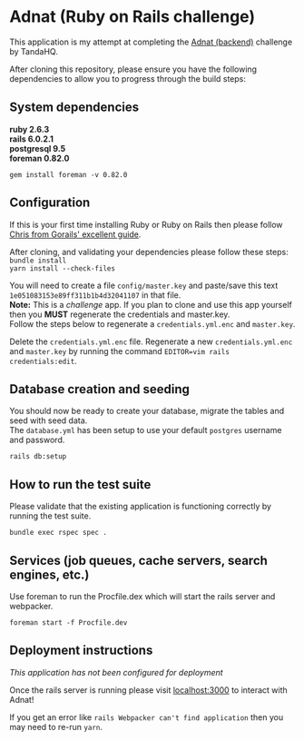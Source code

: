 # Adnat (Ruby on Rails challenge)

This application is my attempt at completing the [Adnat (backend)](https://github.com/TandaHQ/work-samples/tree/master/adnat%20(backend)) challenge by TandaHQ.

After cloning this repository, please ensure you have the following dependencies to allow you to progress through the build steps:

## System dependencies  

**ruby 2.6.3**  
**rails 6.0.2.1**  
**postgresql 9.5**  
**foreman 0.82.0**  

`gem install foreman -v 0.82.0`

## Configuration  

If this is your first time installing Ruby or Ruby on Rails then please follow [Chris from Gorails' excellent guide](https://gorails.com/setup/ubuntu/18.04).

After cloning, and validating your dependencies please follow these steps:  
`bundle install`  
`yarn install --check-files`

You will need to create a file `config/master.key` and paste/save this text `1e051083153e89ff311b1b4d32041107` in that file.  
**Note:** This is a _challenge_ app. If you plan to clone and use this app yourself then you **MUST** regenerate the credentials and master.key.  
Follow the steps below to regenerate a `credentials.yml.enc` and `master.key`.

Delete the `credentials.yml.enc` file.
Regenerate a new `credentials.yml.enc` and `master.key` by running the command `EDITOR=vim rails credentials:edit`.

## Database creation and seeding

You should now be ready to create your database, migrate the tables and seed with seed data.  
The `database.yml` has been setup to use your default `postgres` username and password.

`rails db:setup`

## How to run the test suite  

Please validate that the existing application is functioning correctly by running the test suite.

`bundle exec rspec spec .`

## Services (job queues, cache servers, search engines, etc.)  

Use foreman to run the Procfile.dex which will start the rails server and webpacker.

`foreman start -f Procfile.dev`

## Deployment instructions  

_This application has not been configured for deployment_

Once the rails server is running please visit [localhost:3000](http://localhost:3000) to interact with Adnat!  

If you get an error like `rails Webpacker can't find application` then you may need to re-run `yarn`.  
